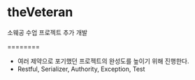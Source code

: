 # theVeteran
소웨공 수업 프로젝트 추가 개발

========

- 여러 제약으로 포기했던 프로젝트의 완성도를 높이기 위해 진행한다.
- Restful, Serializer, Authority, Exception, Test
